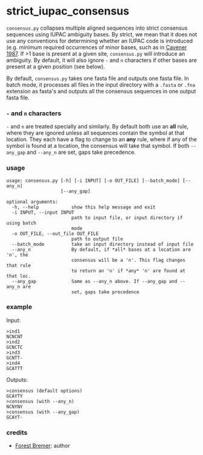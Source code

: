 # strict_iupac_consensus

`consensus.py` collapses multiple aligned sequences into strict consensus sequences using IUPAC ambiguity bases. By strict, we mean that it does not use any conventions for determining whether an IUPAC code is introduced (e.g. minimum required occurrences of minor bases, such as in [Cavener 1987](https://academic.oup.com/nar/article-lookup/doi/10.1093/nar/15.4.1353). If >1 base is present at a given site, `consensus.py` will introduce an ambiguity. By default, it will also ignore `-` and `n` characters if other bases are present at a given position (see below).  

By default, `consensus.py` takes one fasta file and outputs one fasta file. In batch mode, it processes all files in the input directory with a `.fasta` or `.fna` extension as fasta's and outputs all the consensus sequences in one output fasta file.

### `-` and `n` characters
`-` and `n` are treated specially and similarly. By default both use an **all** rule, where they are ignored unless all sequences contain the symbol at that location. They each have a flag to change to an **any** rule, where if any of the symbol is found at a location, the consensus will take that symbol. If both `--any_gap` and `--any_n` are set, gaps take precedence.


### usage
```
usage: consensus.py [-h] [-i INPUT] [-o OUT_FILE] [--batch_mode] [--any_n]
                    [--any_gap]

optional arguments:
  -h, --help            show this help message and exit
  -i INPUT, --input INPUT
                        path to input file, or input directory if using batch
                        mode
  -o OUT_FILE, --out_file OUT_FILE
                        path to output file
  --batch_mode          take an input directory instead of input file
  --any_n               By default, if *all* bases at a location are 'n', the
                        consensus will be a 'n'. This flag changes that rule
                        to return an 'n' if *any* 'n' are found at that loc.
  --any_gap             Same as --any_n above. If --any_gap and --any_n are
                        set, gaps take precedence
```


### example
Input: 
```
>ind1
NCNCNT
>ind2
GCNCTC
>ind3
GCNTT-
>ind4
GCATTT
```
Outputs:
```
>consensus (default options)
GCAYTY
>consensus (with --any_n)
NCNYNY
>consensus (with --any_gap)
GCAYT-
```

### credits
 * [Forest Bremer](https://github.com/Woods26): author
